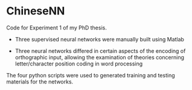 # ChineseNN

Code for Experiment 1 of my PhD thesis.

- Three supervised neural networks were manually built using Matlab

- Three neural networks differed in certain aspects of the encoding of orthographic input, allowing the examination of theories concerning letter/character position coding in word processing

The four python scripts were used to generated training and testing materials for the networks.